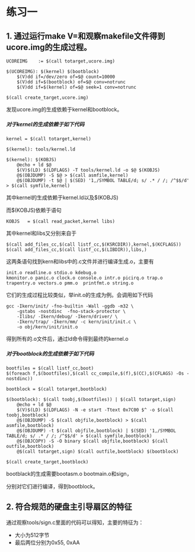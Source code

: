 # 练习一
## 1. 通过运行make V=和观察makefile文件得到ucore.img的生成过程。

```
UCOREIMG	:= $(call totarget,ucore.img)

$(UCOREIMG): $(kernel) $(bootblock)
	$(V)dd if=/dev/zero of=$@ count=10000
	$(V)dd if=$(bootblock) of=$@ conv=notrunc
	$(V)dd if=$(kernel) of=$@ seek=1 conv=notrunc

$(call create_target,ucore.img)
```
发现ucore.img的生成依赖于kernel和bootblock。
##### 对于kernel的生成依赖于如下代码
```
kernel = $(call totarget,kernel)

$(kernel): tools/kernel.ld

$(kernel): $(KOBJS)
	@echo + ld $@
	$(V)$(LD) $(LDFLAGS) -T tools/kernel.ld -o $@ $(KOBJS)
	@$(OBJDUMP) -S $@ > $(call asmfile,kernel)
	@$(OBJDUMP) -t $@ | $(SED) '1,/SYMBOL TABLE/d; s/ .* / /; /^$$/d' > $(call symfile,kernel)
```

其中kernel的生成依赖于kernel.ld以及$(KOBJS)

而$(KOBJS)依赖于语句
```
KOBJS	= $(call read_packet,kernel libs)
```
其中kernel和libs又分别来自于
```
$(call add_files_cc,$(call listf_cc,$(KSRCDIR)),kernel,$(KCFLAGS))
$(call add_files_cc,$(call listf_cc,$(LIBDIR)),libs,)
```
这两条语句找到kern和libs中的.c文件并进行编译生成.o，主要有
```
init.o readline.o stdio.o kdebug.o
kmonitor.o panic.o clock.o console.o intr.o picirq.o trap.o
trapentry.o vectors.o pmm.o  printfmt.o string.o
```
它们的生成过程比较类似，举init.o的生成为例。会调用如下代码
```
gcc -Ikern/init/ -fno-builtin -Wall -ggdb -m32 \
	-gstabs -nostdinc  -fno-stack-protector \
	-Ilibs/ -Ikern/debug/ -Ikern/driver/ \
	-Ikern/trap/ -Ikern/mm/ -c kern/init/init.c \
	-o obj/kern/init/init.o
```
得到所有的.o文件后，通过ld命令得到最终的kernel.o

##### 对于bootblock的生成依赖于如下代码
```
bootfiles = $(call listf_cc,boot)
$(foreach f,$(bootfiles),$(call cc_compile,$(f),$(CC),$(CFLAGS) -Os -nostdinc))

bootblock = $(call totarget,bootblock)

$(bootblock): $(call toobj,$(bootfiles)) | $(call totarget,sign)
	@echo + ld $@
	$(V)$(LD) $(LDFLAGS) -N -e start -Ttext 0x7C00 $^ -o $(call toobj,bootblock)
	@$(OBJDUMP) -S $(call objfile,bootblock) > $(call asmfile,bootblock)
	@$(OBJDUMP) -t $(call objfile,bootblock) | $(SED) '1,/SYMBOL TABLE/d; s/ .* / /; /^$$/d' > $(call symfile,bootblock)
	@$(OBJCOPY) -S -O binary $(call objfile,bootblock) $(call outfile,bootblock)
	@$(call totarget,sign) $(call outfile,bootblock) $(bootblock)

$(call create_target,bootblock)
```

bootblack的生成需要bootasm.o bootmain.o和sign，

分别对它们进行编译，得到bootblock。
## 2. 符合规范的硬盘主引导扇区的特征
通过观察tools/sign.c里面的代码可以得知，主要的特征为：

- 大小为512字节
- 最后两位分别为0x55, 0xAA
